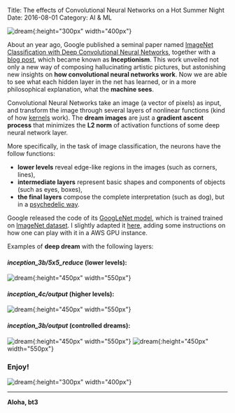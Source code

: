 Title: The effects of Convolutional Neural Networks on a Hot Summer Night
Date: 2016-08-01
Category: AI & ML

![dream](./dream/d1.jpg){:height="300px" width="400px"}

About an year ago, Google published a seminal paper named [ImageNet Classification with Deep Convolutional Neural Networks](https://papers.nips.cc/paper/4824-imagenet-classification-with-deep-convolutional-neural-networks.pdf), together with a [blog post](https://research.googleblog.com/2015/07/deepdream-code-example-for-visualizing.html), which became known as **Inceptionism**. This work unveiled not only a new way of composing hallucinating artistic pictures, but astonishing new insights on **how convolutional neural networks work**. Now we are able to see what each hidden layer in the net has learned, or in a more philosophical explanation, what the **machine sees**.

Convolutional Neural Networks take an image (a vector of pixels) as input, and transform the image through several layers of nonlinear functions (kind of how [kernels](https://en.wikipedia.org/wiki/Kernel_(image_processing)) work). The **dream images** are just a **gradient ascent process** that minimizes the **L2 norm** of activation functions of some deep neural network layer. 

More specifically, in the task of image classification, the neurons have the follow functions:

* **lower levels** reveal edge-like regions in the images (such as corners, lines),
* **intermediate layers** represent basic shapes and components of objects (such as eyes, boxes),
* **the final layers** compose the complete interpretation (such as dog), but in a [psychedelic way](https://www.reddit.com/r/deepdream/comments/3cawxb/what_are_deepdream_images_how_do_i_make_my_own/). 


Google released the code of its [GoogLeNet model](https://github.com/BVLC/caffe/tree/master/models/bvlc_googlenet), which is trained trained on [ImageNet dataset](http://www.image-net.org/).  I slightly adapted it [here](https://github.com/bt3gl/Machine-Learning-Resources/tree/master/Deep_Art/deepdream), adding some instructions on how one can play with it in a AWS GPU instance.


Examples of **deep dream** with the following layers:

#### *inception_3b/5x5_reduce* (lower levels):
![dream](./dream/d12.jpeg){:height="450px" width="550px"}

#### *inception_4c/output* (higher levels):
![dream](./dream/d11.jpeg){:height="450px" width="550px"}

#### *inception_3b/output* (controlled dreams):
![dream](./dream/d3.jpg){:height="450px" width="550px"}
![dream](./dream/d13.jpeg){:height="450px" width="550px"}


### Enjoy!

![dream](./dream/1.jpg){:height="300px" width="400px"}



----

**Aloha, bt3**
